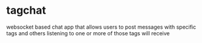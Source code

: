 # tagchat
websocket based chat app that allows users to post messages with specific tags and others listening to one or more of those tags will receive
